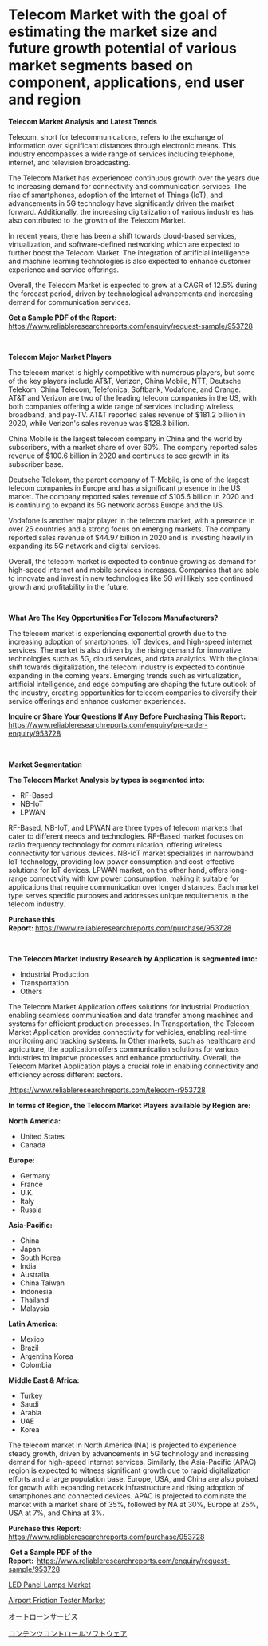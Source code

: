<p><h1>Telecom Market with the goal of estimating the market size and future growth potential of various market segments based on component, applications, end user and region</h1></p><p><strong>Telecom Market Analysis and Latest Trends</strong></p>
<p><p>Telecom, short for telecommunications, refers to the exchange of information over significant distances through electronic means. This industry encompasses a wide range of services including telephone, internet, and television broadcasting.</p><p>The Telecom Market has experienced continuous growth over the years due to increasing demand for connectivity and communication services. The rise of smartphones, adoption of the Internet of Things (IoT), and advancements in 5G technology have significantly driven the market forward. Additionally, the increasing digitalization of various industries has also contributed to the growth of the Telecom Market.</p><p>In recent years, there has been a shift towards cloud-based services, virtualization, and software-defined networking which are expected to further boost the Telecom Market. The integration of artificial intelligence and machine learning technologies is also expected to enhance customer experience and service offerings.</p><p>Overall, the Telecom Market is expected to grow at a CAGR of 12.5% during the forecast period, driven by technological advancements and increasing demand for communication services.</p></p>
<p><strong>Get a Sample PDF of the Report:&nbsp;</strong> <a href="https://www.reliableresearchreports.com/enquiry/request-sample/953728">https://www.reliableresearchreports.com/enquiry/request-sample/953728</a></p>
<p>&nbsp;</p>
<p><strong>Telecom Major Market Players</strong></p>
<p><p>The telecom market is highly competitive with numerous players, but some of the key players include AT&T, Verizon, China Mobile, NTT, Deutsche Telekom, China Telecom, Telefonica, Softbank, Vodafone, and Orange. AT&T and Verizon are two of the leading telecom companies in the US, with both companies offering a wide range of services including wireless, broadband, and pay-TV. AT&T reported sales revenue of $181.2 billion in 2020, while Verizon's sales revenue was $128.3 billion.</p><p>China Mobile is the largest telecom company in China and the world by subscribers, with a market share of over 60%. The company reported sales revenue of $100.6 billion in 2020 and continues to see growth in its subscriber base.</p><p>Deutsche Telekom, the parent company of T-Mobile, is one of the largest telecom companies in Europe and has a significant presence in the US market. The company reported sales revenue of $105.6 billion in 2020 and is continuing to expand its 5G network across Europe and the US.</p><p>Vodafone is another major player in the telecom market, with a presence in over 25 countries and a strong focus on emerging markets. The company reported sales revenue of $44.97 billion in 2020 and is investing heavily in expanding its 5G network and digital services.</p><p>Overall, the telecom market is expected to continue growing as demand for high-speed internet and mobile services increases. Companies that are able to innovate and invest in new technologies like 5G will likely see continued growth and profitability in the future.</p></p>
<p>&nbsp;</p>
<p><strong>What Are The Key Opportunities For Telecom Manufacturers?</strong></p>
<p><p>The telecom market is experiencing exponential growth due to the increasing adoption of smartphones, IoT devices, and high-speed internet services. The market is also driven by the rising demand for innovative technologies such as 5G, cloud services, and data analytics. With the global shift towards digitalization, the telecom industry is expected to continue expanding in the coming years. Emerging trends such as virtualization, artificial intelligence, and edge computing are shaping the future outlook of the industry, creating opportunities for telecom companies to diversify their service offerings and enhance customer experiences.</p></p>
<p><strong>Inquire or Share Your Questions If Any Before Purchasing This Report:</strong> <a href="https://www.reliableresearchreports.com/enquiry/pre-order-enquiry/953728">https://www.reliableresearchreports.com/enquiry/pre-order-enquiry/953728</a></p>
<p>&nbsp;</p>
<p><strong>Market Segmentation</strong></p>
<p><strong>The Telecom Market Analysis by types is segmented into:</strong></p>
<p><ul><li>RF-Based</li><li>NB-IoT</li><li>LPWAN</li></ul></p>
<p><p>RF-Based, NB-IoT, and LPWAN are three types of telecom markets that cater to different needs and technologies. RF-Based market focuses on radio frequency technology for communication, offering wireless connectivity for various devices. NB-IoT market specializes in narrowband IoT technology, providing low power consumption and cost-effective solutions for IoT devices. LPWAN market, on the other hand, offers long-range connectivity with low power consumption, making it suitable for applications that require communication over longer distances. Each market type serves specific purposes and addresses unique requirements in the telecom industry.</p></p>
<p><strong>Purchase this Report:&nbsp;</strong><a href="https://www.reliableresearchreports.com/purchase/953728">https://www.reliableresearchreports.com/purchase/953728</a></p>
<p>&nbsp;</p>
<p><strong>The Telecom Market Industry Research by Application is segmented into:</strong></p>
<p><ul><li>Industrial Production</li><li>Transportation</li><li>Others</li></ul></p>
<p><p>The Telecom Market Application offers solutions for Industrial Production, enabling seamless communication and data transfer among machines and systems for efficient production processes. In Transportation, the Telecom Market Application provides connectivity for vehicles, enabling real-time monitoring and tracking systems. In Other markets, such as healthcare and agriculture, the application offers communication solutions for various industries to improve processes and enhance productivity. Overall, the Telecom Market Application plays a crucial role in enabling connectivity and efficiency across different sectors.</p></p>
<p><a href="https://www.reliableresearchreports.com/telecom-r953728">&nbsp;https://www.reliableresearchreports.com/telecom-r953728</a></p>
<p><strong>In terms of Region, the Telecom Market Players available by Region are:</strong></p>
<p>
    <p> <strong> North America: </strong>
        <ul>
            <li>United States</li>
            <li>Canada</li>
        </ul>
        </p> 
    <p> <strong> Europe: </strong>
        <ul>
            <li>Germany</li>
            <li>France</li>
            <li>U.K.</li>
            <li>Italy</li>
            <li>Russia</li>
        </ul>
        </p> 
    <p> <strong> Asia-Pacific: </strong>
        <ul>
            <li>China</li>
            <li>Japan</li>
            <li>South Korea</li>
            <li>India</li>
            <li>Australia</li>
            <li>China Taiwan</li>
            <li>Indonesia</li>
            <li>Thailand</li>
            <li>Malaysia</li>
        </ul>
        </p> 
    <p> <strong> Latin America: </strong>
        <ul>
            <li>Mexico</li>
            <li>Brazil</li>
            <li>Argentina Korea</li>
            <li>Colombia</li>
        </ul>
        </p> 
    <p> <strong> Middle East & Africa: </strong>
        <ul>
            <li>Turkey</li>
            <li>Saudi</li>
            <li>Arabia</li>
            <li>UAE</li>
            <li>Korea</li>
        </ul>
    </p>
    </p>
<p><p>The telecom market in North America (NA) is projected to experience steady growth, driven by advancements in 5G technology and increasing demand for high-speed internet services. Similarly, the Asia-Pacific (APAC) region is expected to witness significant growth due to rapid digitalization efforts and a large population base. Europe, USA, and China are also poised for growth with expanding network infrastructure and rising adoption of smartphones and connected devices. APAC is projected to dominate the market with a market share of 35%, followed by NA at 30%, Europe at 25%, USA at 7%, and China at 3%.</p></p>
<p><strong>Purchase this Report: </strong><a href="https://www.reliableresearchreports.com/purchase/953728">https://www.reliableresearchreports.com/purchase/953728</a></p>
<p>&nbsp;<strong>Get a Sample PDF of the Report:&nbsp;&nbsp;</strong><a href="https://www.reliableresearchreports.com/enquiry/request-sample/953728">https://www.reliableresearchreports.com/enquiry/request-sample/953728</a></p>
<p><strong></strong></p>
<p><p><a href="https://www.linkedin.com/pulse/led-panel-lamps-market-exploring-share-trends-future-growth-zhkvc?trackingId=NipDKx4Ab0FSQ1Md5iX3Og%3D%3D">LED Panel Lamps Market</a></p><p><a href="https://www.linkedin.com/pulse/airport-friction-tester-market-report-reveals-latest-trends-igedc?trackingId=%2FLllBV4dlOArPvIyw14r%2FA%3D%3D">Airport Friction Tester Market</a></p><p><a href="https://github.com/mares423/Market-Research-Report-List-1/blob/main/561367583247.md">オートローンサービス</a></p><p><a href="https://github.com/FredaJerde/Market-Research-Report-List-1/blob/main/505900583248.md">コンテンツコントロールソフトウェア</a></p></p>